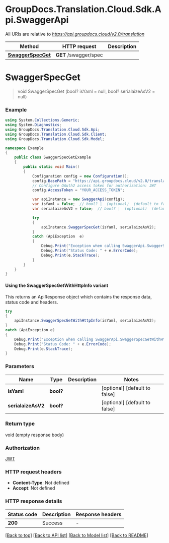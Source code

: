 # GroupDocs.Translation.Cloud.Sdk.Api.SwaggerApi

All URIs are relative to *https://api.groupdocs.cloud/v2.0/translation*

| Method | HTTP request | Description |
|--------|--------------|-------------|
| [**SwaggerSpecGet**](SwaggerApi.md#swaggerspecget) | **GET** /swagger/spec |  |

<a id="swaggerspecget"></a>
# **SwaggerSpecGet**
> void SwaggerSpecGet (bool? isYaml = null, bool? serialaizeAsV2 = null)



### Example
```csharp
using System.Collections.Generic;
using System.Diagnostics;
using GroupDocs.Translation.Cloud.Sdk.Api;
using GroupDocs.Translation.Cloud.Sdk.Client;
using GroupDocs.Translation.Cloud.Sdk.Model;

namespace Example
{
    public class SwaggerSpecGetExample
    {
        public static void Main()
        {
            Configuration config = new Configuration();
            config.BasePath = "https://api.groupdocs.cloud/v2.0/translation";
            // Configure OAuth2 access token for authorization: JWT
            config.AccessToken = "YOUR_ACCESS_TOKEN";

            var apiInstance = new SwaggerApi(config);
            var isYaml = false;  // bool? |  (optional)  (default to false)
            var serialaizeAsV2 = false;  // bool? |  (optional)  (default to false)

            try
            {
                apiInstance.SwaggerSpecGet(isYaml, serialaizeAsV2);
            }
            catch (ApiException  e)
            {
                Debug.Print("Exception when calling SwaggerApi.SwaggerSpecGet: " + e.Message);
                Debug.Print("Status Code: " + e.ErrorCode);
                Debug.Print(e.StackTrace);
            }
        }
    }
}
```

#### Using the SwaggerSpecGetWithHttpInfo variant
This returns an ApiResponse object which contains the response data, status code and headers.

```csharp
try
{
    apiInstance.SwaggerSpecGetWithHttpInfo(isYaml, serialaizeAsV2);
}
catch (ApiException e)
{
    Debug.Print("Exception when calling SwaggerApi.SwaggerSpecGetWithHttpInfo: " + e.Message);
    Debug.Print("Status Code: " + e.ErrorCode);
    Debug.Print(e.StackTrace);
}
```

### Parameters

| Name | Type | Description | Notes |
|------|------|-------------|-------|
| **isYaml** | **bool?** |  | [optional] [default to false] |
| **serialaizeAsV2** | **bool?** |  | [optional] [default to false] |

### Return type

void (empty response body)

### Authorization

[JWT](../README.md#JWT)

### HTTP request headers

 - **Content-Type**: Not defined
 - **Accept**: Not defined


### HTTP response details
| Status code | Description | Response headers |
|-------------|-------------|------------------|
| **200** | Success |  -  |

[[Back to top]](#) [[Back to API list]](../README.md#documentation-for-api-endpoints) [[Back to Model list]](../README.md#documentation-for-models) [[Back to README]](../README.md)

